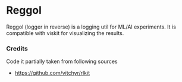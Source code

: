 # Reggol

Reggol (logger in reverse) is a logging util for ML/AI experiments. It is compatible with viskit for visualizing the results.

### Credits

Code it partially taken from following sources

* https://github.com/vitchyr/rlkit 

